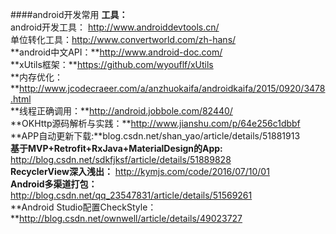 ####android开发常用
**工具：**</br>
android开发工具： http://www.androiddevtools.cn/</br>
单位转化工具：http://www.convertworld.com/zh-hans/</br>
**android中文API：**http://www.android-doc.com/</br>
**xUtils框架：**https://github.com/wyouflf/xUtils</br>
**内存优化：**http://www.jcodecraeer.com/a/anzhuokaifa/androidkaifa/2015/0920/3478.html</br>
**线程正确调用：**http://android.jobbole.com/82440/</br>
**OKHttp源码解析与实践：**http://www.jianshu.com/p/64e256c1dbbf</br>
**APP自动更新下载:**blog.csdn.net/shan_yao/article/details/51881913</br>
**基于MVP+Retrofit+RxJava+MaterialDesign的App:** http://blog.csdn.net/sdkfjksf/article/details/51889828</br>
**RecyclerView深入浅出：** http://kymjs.com/code/2016/07/10/01</br>
**Android多渠道打包：** http://blog.csdn.net/qq_23547831/article/details/51569261</br>
**Android Studio配置CheckStyle：**http://blog.csdn.net/ownwell/article/details/49023727</br>
